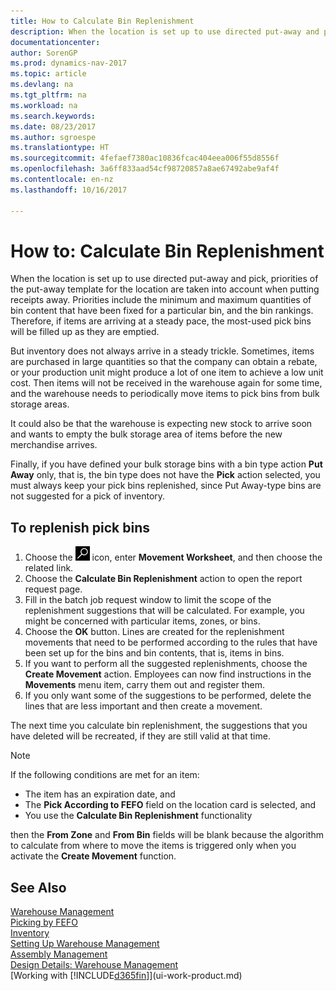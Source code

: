 ```yaml
---
title: How to Calculate Bin Replenishment
description: When the location is set up to use directed put-away and pick, priorities of the put-away template for the location are taken into account when putting receipts away.
documentationcenter: 
author: SorenGP
ms.prod: dynamics-nav-2017
ms.topic: article
ms.devlang: na
ms.tgt_pltfrm: na
ms.workload: na
ms.search.keywords: 
ms.date: 08/23/2017
ms.author: sgroespe
ms.translationtype: HT
ms.sourcegitcommit: 4fefaef7380ac10836fcac404eea006f55d8556f
ms.openlocfilehash: 3a6ff833aad54cf98720857a8ae67492abe9af4f
ms.contentlocale: en-nz
ms.lasthandoff: 10/16/2017

---
```

# <a name="how-to-calculate-bin-replenishment"></a>How to: Calculate Bin Replenishment
When the location is set up to use directed put-away and pick, priorities of the put-away template for the location are taken into account when putting receipts away. Priorities include the minimum and maximum quantities of bin content that have been fixed for a particular bin, and the bin rankings. Therefore, if items are arriving at a steady pace, the most-used pick bins will be filled up as they are emptied.  

But inventory does not always arrive in a steady trickle. Sometimes, items are purchased in large quantities so that the company can obtain a rebate, or your production unit might produce a lot of one item to achieve a low unit cost. Then items will not be received in the warehouse again for some time, and the warehouse needs to periodically move items to pick bins from bulk storage areas.  

It could also be that the warehouse is expecting new stock to arrive soon and wants to empty the bulk storage area of items before the new merchandise arrives.  

Finally, if you have defined your bulk storage bins with a bin type action **Put Away** only, that is, the bin type does not have the **Pick** action selected, you must always keep your pick bins replenished, since Put Away-type bins are not suggested for a pick of inventory.  

## <a name="to-replenish-pick-bins"></a>To replenish pick bins  
1.  Choose the ![Search for Page or Report](media/ui-search/search_small.png "Search for Page or Report icon") icon, enter **Movement Worksheet**, and then choose the related link.  
2.  Choose the **Calculate Bin Replenishment** action to open the report request page.  
3.  Fill in the batch job request window to limit the scope of the replenishment suggestions that will be calculated. For example, you might be concerned with particular items, zones, or bins.  
4.  Choose the **OK** button. Lines are created for the replenishment movements that need to be performed according to the rules that have been set up for the bins and bin contents, that is, items in bins.  
5.  If you want to perform all the suggested replenishments, choose the **Create Movement** action. Employees can now find instructions in the **Movements** menu item, carry them out and register them.  
6.  If you only want some of the suggestions to be performed, delete the lines that are less important and then create a movement.  

The next time you calculate bin replenishment, the suggestions that you have deleted will be recreated, if they are still valid at that time.  

> [!NOTE]  
>  If the following conditions are met for an item:  
>   
>  -   The item has an expiration date, and  
> -   The **Pick According to FEFO** field on the location card is selected, and  
> -   You use the **Calculate Bin Replenishment** functionality  
>   
>  then the **From Zone** and **From Bin** fields will be blank because the algorithm to calculate from where to move the items is triggered only when you activate the **Create Movement** function.  

## <a name="see-also"></a>See Also  
[Warehouse Management](warehouse-manage-warehouse.md)  
[Picking by FEFO](warehouse-picking-by-fefo.md)  
[Inventory](inventory-manage-inventory.md)  
[Setting Up Warehouse Management](warehouse-setup-warehouse.md)     
[Assembly Management](assembly-assemble-items.md)    
[Design Details: Warehouse Management](design-details-warehouse-management.md)  
[Working with [!INCLUDE[d365fin](includes/d365fin_md.md)]](ui-work-product.md)

